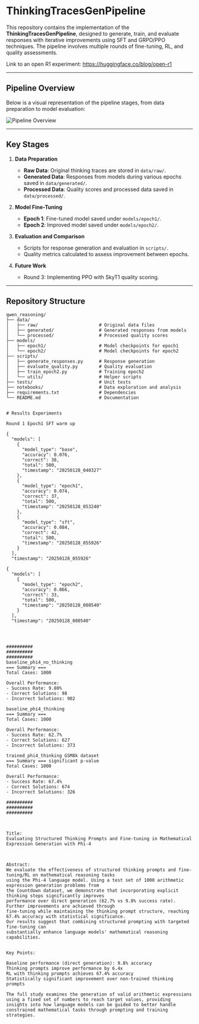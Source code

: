 # ThinkingTracesGenPipeline

This repository contains the implementation of the **ThinkingTracesGenPipeline**, designed to generate, train, and evaluate responses with iterative improvements using SFT and GRPO/PPO techniques. The pipeline involves multiple rounds of fine-tuning, RL, and quality assessments.

Link to an open R1 experiment: https://huggingface.co/blog/open-r1


---

## Pipeline Overview

Below is a visual representation of the pipeline stages, from data preparation to model evaluation:

![Pipeline Overview](https://cdn-lfs.hf.co/datasets/huggingface/documentation-images/f8c2b60fd45f12ae3d3a3d75bc1112367f724b8ec439682c1c0ac2bb044e8980?response-content-disposition=inline%3B+filename*%3DUTF-8%27%27rl.png%3B+filename%3D%22rl.png%22%3B&response-content-type=image%2Fpng&Expires=1738087562&Policy=eyJTdGF0ZW1lbnQiOlt7IkNvbmRpdGlvbiI6eyJEYXRlTGVzc1RoYW4iOnsiQVdTOkVwb2NoVGltZSI6MTczODA4NzU2Mn19LCJSZXNvdXJjZSI6Imh0dHBzOi8vY2RuLWxmcy5oZi5jby9kYXRhc2V0cy9odWdnaW5nZmFjZS9kb2N1bWVudGF0aW9uLWltYWdlcy9mOGMyYjYwZmQ0NWYxMmFlM2QzYTNkNzViYzExMTIzNjdmNzI0YjhlYzQzOTY4MmMxYzBhYzJiYjA0NGU4OTgwP3Jlc3BvbnNlLWNvbnRlbnQtZGlzcG9zaXRpb249KiZyZXNwb25zZS1jb250ZW50LXR5cGU9KiJ9XX0_&Signature=Mb6mikGocQJFRUDir1qza9gLildxBysB4IrFeqJqKZekMk-1mgPWGCKbdFtufH4ddrz4Z7UtA6AXXfdRvcg5m6~mfrjPFQlmNLOi8b0u97A0zvPEzblW03ayKevZVI-L2Y0jah79IF23ZXHety0N5aWNh8UaoftacfOhx9KmYMIubL37wRl8~j5lsaYVXBGgnJH8Aoe99i~~3nMnRXcLCIf~tfoxyCoAmbl8nAr-E6cQsIgDCLt3dEzradxGK9H1I95dfcL38qQ5BxbltIHWm946qIADEgA7yivESn9h-0UbWhhq1f8jOVZ2XWfyEtdiQRrgQYMGFrM4T1jF~K7R3Q__&Key-Pair-Id=K3RPWS32NSSJCE)

---

## Key Stages

1. **Data Preparation**
   - **Raw Data**: Original thinking traces are stored in `data/raw/`.
   - **Generated Data**: Responses from models during various epochs saved in `data/generated/`.
   - **Processed Data**: Quality scores and processed data saved in `data/processed/`.

2. **Model Fine-Tuning**
   - **Epoch 1**: Fine-tuned model saved under `models/epoch1/`.
   - **Epoch 2**: Improved model saved under `models/epoch2/`.

3. **Evaluation and Comparison**
   - Scripts for response generation and evaluation in `scripts/`.
   - Quality metrics calculated to assess improvement between epochs.

4. **Future Work**
   - Round 3: Implementing PPO with SkyT1 quality scoring.

---

## Repository Structure

```plaintext
qwen_reasoning/
├── data/
│   ├── raw/                       # Original data files
│   ├── generated/                 # Generated responses from models
│   └── processed/                 # Processed quality scores
├── models/
│   ├── epoch1/                    # Model checkpoints for epoch1
│   └── epoch2/                    # Model checkpoints for epoch2
├── scripts/
│   ├── generate_responses.py      # Response generation
│   ├── evaluate_quality.py        # Quality evaluation
│   ├── train_epoch2.py            # Training epoch2
│   └── utils/                     # Helper scripts
├── tests/                         # Unit tests
├── notebooks/                     # Data exploration and analysis
├── requirements.txt               # Dependencies
└── README.md                      # Documentation


# Results Experiments

Round 1 Epoch1 SFT warm up

{
  "models": [
    {
      "model_type": "base",
      "accuracy": 0.076,
      "correct": 38,
      "total": 500,
      "timestamp": "20250128_040327"
    },
    {
      "model_type": "epoch1",
      "accuracy": 0.074,
      "correct": 37,
      "total": 500,
      "timestamp": "20250128_053240"
    },
    {
      "model_type": "sft",
      "accuracy": 0.084,
      "correct": 42,
      "total": 500,
      "timestamp": "20250128_055926"
    }
  ],
  "timestamp": "20250128_055926"

{
  "models": [
    {
      "model_type": "epoch2",
      "accuracy": 0.066,
      "correct": 33,
      "total": 500,
      "timestamp": "20250128_080540"
    }
  ],
  "timestamp": "20250128_080540"




##########
##########
##########
baseline_phi4_no_thinking
=== Summary ===
Total Cases: 1000

Overall Performance:
- Success Rate: 9.80%
- Correct Solutions: 98
- Incorrect Solutions: 902

baseline_phi4_thinking
=== Summary ===
Total Cases: 1000

Overall Performance:
- Success Rate: 62.7%
- Correct Solutions: 627
- Incorrect Solutions: 373

trained_phi4_thinking GSM8k dataset
=== Summary === significant p-value
Total Cases: 1000

Overall Performance:
- Success Rate: 67.4%
- Correct Solutions: 674
- Incorrect Solutions: 326

##########
##########
##########



Title:
Evaluating Structured Thinking Prompts and Fine-tuning in Mathematical Expression Generation with Phi-4



Abstract:
We evaluate the effectiveness of structured thinking prompts and fine-tuning/RL on mathematical reasoning tasks
using the Phi-4 language model. Using a test set of 1000 arithmetic expression generation problems from
the Countdown dataset, we demonstrate that incorporating explicit thinking steps significantly improves
performance over direct generation (62.7% vs 9.8% success rate). Further improvements are achieved through
fine-tuning while maintaining the thinking prompt structure, reaching 67.4% accuracy with statistical significance.
Our results suggest that combining structured prompting with targeted fine-tuning can
substantially enhance language models' mathematical reasoning capabilities.


Key Points:

Baseline performance (direct generation): 9.8% accuracy
Thinking prompts improve performance by 6.4x
RL with thinking prompts achieves 67.4% accuracy
Statistically significant improvement over non-trained thinking prompts

The full study examines the generation of valid arithmetic expressions using a fixed set of numbers to reach target values, providing insights into how language models can be guided to better handle constrained mathematical tasks through prompting and training strategies.


